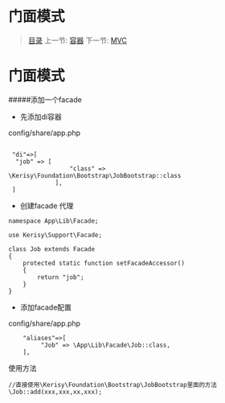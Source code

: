#  门面模式

   > [目录](<index.md>)
   > 上一节: [容器](2.0.md)
   > 下一节: [MVC](2.2.md)


   门面模式
========
#####添加一个facade

* 先添加di容器

config/share/app.php
```

 "di"=>[
  "job" => [
                 "class" => \Kerisy\Foundation\Bootstrap\JobBootstrap::class
             ],
 ]
```
* 创建facade 代理

```
namespace App\Lib\Facade;

use Kerisy\Support\Facade;

class Job extends Facade
{
    protected static function setFacadeAccessor()
    {
        return "job";
    }
}

```

* 添加facade配置

config/share/app.php

```
    "aliases"=>[
         "Job" => \App\Lib\Facade\Job::class,
    ],
```

使用方法

```
//直接使用\Kerisy\Foundation\Bootstrap\JobBootstrap里面的方法
\Job::add(xxx,xxx,xx,xxx);

```